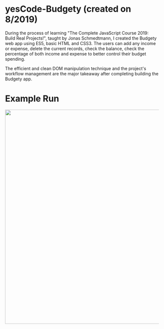 # yesCode-Budgety (created on 8/2019)

During the process of learning "The Complete JavaScript Course 2019: Build Real Projects!", taught by Jonas Schmedtmann, I created the Budgety web app using ES5, basic HTML and CSS3. The users can add any income or expense, delete the current records, check the balance, check the percentage of both income and expense to better control their budget spending. 

The efficient and clean DOM manipulation technique and the project's workflow management are the major takeaway after completing building the Budgety app.

# Example Run

<img src="https://github.com/tphuong141607/yesCode-Bugety/blob/master/Budgety.gif" width="700">



